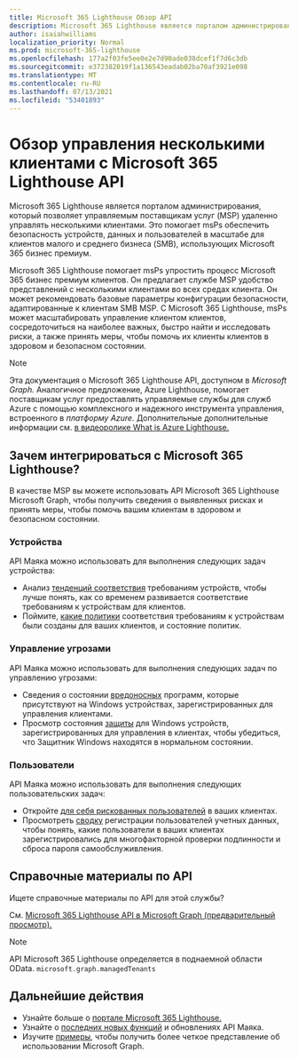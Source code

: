 ```yaml
---
title: Microsoft 365 Lighthouse Обзор API
description: Microsoft 365 Lighthouse является порталом администрирования, который помогает управляемым поставщикам услуг (MSP) обеспечивать безопасность устройств, данных и пользователей в масштабе для клиентов малого и среднего бизнеса(SMB), использующих Microsoft 365 бизнес премиум.
author: isaiahwilliams
localization_priority: Normal
ms.prod: microsoft-365-lighthouse
ms.openlocfilehash: 177a2f03fe5ee0e2e7d90ade038dcef1f7d6c3db
ms.sourcegitcommit: e372382019f1a136543eadab02ba70af3921e098
ms.translationtype: MT
ms.contentlocale: ru-RU
ms.lasthandoff: 07/13/2021
ms.locfileid: "53401893"
---
```

# <a name="overview-for-multi-tenant-management-using-the-microsoft-365-lighthouse-api"></a>Обзор управления несколькими клиентами с Microsoft 365 Lighthouse API

Microsoft 365 Lighthouse является порталом администрирования, который позволяет управляемым поставщикам услуг (MSP) удаленно управлять несколькими клиентами. Это помогает msPs обеспечить безопасность устройств, данных и пользователей в масштабе для клиентов малого и среднего бизнеса (SMB), использующих Microsoft 365 бизнес премиум.

Microsoft 365 Lighthouse помогает msPs упростить процесс Microsoft 365 бизнес премиум клиентов. Он предлагает службе MSP удобство представлений с несколькими клиентами во всех средах клиента. Он может рекомендовать базовые параметры конфигурации безопасности, адаптированные к клиентам SMB MSP. С Microsoft 365 Lighthouse, msPs может масштабировать управление клиентом клиентов, сосредоточиться на наиболее важных, быстро найти и исследовать риски, а также принять меры, чтобы помочь их клиенты клиентов в здоровом и безопасном состоянии.

> [!NOTE]  
> Эта документация о Microsoft 365 Lighthouse API, доступном в _Microsoft Graph._ Аналогичное предложение, Azure Lighthouse, помогает поставщикам услуг предоставлять управляемые службы для служб Azure с помощью комплексного и надежного инструмента управления, встроенного в _платформу Azure._ Дополнительные дополнительные информации см. [в видеоролике What is Azure Lighthouse.](/azure/lighthouse/overview)

## <a name="why-integrate-with-microsoft-365-lighthouse"></a>Зачем интегрироваться с Microsoft 365 Lighthouse?

В качестве MSP вы можете использовать API Microsoft 365 Lighthouse Microsoft Graph, чтобы получить сведения о выявленных рисках и принять меры, чтобы помочь вашим клиентам в здоровом и безопасном состоянии.

### <a name="devices"></a>Устройства

API Маяка можно использовать для выполнения следующих задач устройства:

- Анализ [тенденций соответствия](/graph/api/resources/managedtenants-manageddevicecompliancetrend?view=graph-rest-beta&preserve-view=true) требованиям устройств, чтобы лучше понять, как со временем развивается соответствие требованиям к устройствам для клиентов.
- Поймите, [какие политики](/graph/api/resources/managedtenants-manageddevicecompliance) соответствия требованиям к устройствам были созданы для ваших клиентов, и состояние политик.

### <a name="threat-management"></a>Управление угрозами

API Маяка можно использовать для выполнения следующих задач по управлению угрозами:

- Сведения о состоянии [вредоносных](/graph/api/resources/managedtenants-windowsdevicemalwarestate) программ, которые присутствуют на Windows устройствах, зарегистрированных для управления клиентами.
- Просмотр состояния [защиты](/graph/api/resources/managedtenants-windowsprotectionstate?view=graph-rest-beta&preserve-view=true) для Windows устройств, зарегистрированных для управления в клиентах, чтобы убедиться, что Защитник Windows находятся в нормальном состоянии.

### <a name="users"></a>Пользователи

API Маяка можно использовать для выполнения следующих пользовательских задач:

- Откройте [для себя рискованных пользователей](/graph/api/resources/managedtenants-riskyuser?view=graph-rest-beta&preserve-view=true) в ваших клиентах.
- Просмотреть [сводку](/graph/api/resources/managedtenants-credentialuserregistrationssummary?view=graph-rest-beta&preserve-view=true) регистрации пользователей учетных данных, чтобы понять, какие пользователи в ваших клиентах зарегистрировались для многофакторной проверки подлинности и сброса пароля самообслуживления.

## <a name="api-reference"></a>Справочные материалы по API

Ищете справочные материалы по API для этой службы?

См. [Microsoft 365 Lighthouse API в Microsoft Graph (предварительный просмотр).](/graph/api/resources/managedtenants-managedtenant?view=graph-rest-beta&preserve-view=true)

> [!NOTE]
> API Microsoft 365 Lighthouse определяется в поднаемной области OData. `microsoft.graph.managedTenants`


## <a name="next-steps"></a>Дальнейшие действия

- Узнайте больше о [портале Microsoft 365 Lighthouse.](/microsoft-365/lighthouse/m365-lighthouse-overview?view=o365-worldwide&preserve-view=true)
- Узнайте о [последних новых функций](/graph/whats-new-overview) и обновлениях API Маяка.
- Изучите [примеры](https://developer.microsoft.com/graph/graph/examples), чтобы получить более четкое представление об использовании Microsoft Graph.
